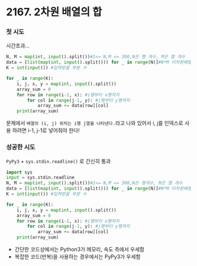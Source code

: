 # 2167. 2차원 배열의 합

### 첫 시도
시간초과...
```python
N, M = map(int, input().split())#1<= N,M <= 300,N은 행 개수, M은 열 개수
data = [list(map(int, input().split())) for _ in range(N)]#N*M 이차원배열 입력 받음
K = int(input()) #입력받을 부분 수

for _ in range(K):
    i, j, x, y = map(int, input().split())
    array_sum = 0
    for row in range(i-1, x): #i행부터 x행까지
        for col in range(j-1, y): #j행부터 y행까지
            array_sum += data[row][col]
    print(array_sum)

```
문제에서 `배열의 (i, j) 위치는 i행 j열을 나타낸다.`라고 나와 있어서 i, j를 인덱스로 사용 하려면 i-1, j-1로 넣어줘야 한다!


### 성공한 시도
`PyPy3` + `sys.stdin.readline()` 로 간신히 통과

```python
import sys
input = sys.stdin.readline
N, M = map(int, input().split())#1<= N,M <= 300,N은 행개수, M은 열 개수
data = [list(map(int, input().split())) for _ in range(N)]#N*M 이차원배열 입력 받음
K = int(input()) #입력받을 부분 수

for _ in range(K):
    i, j, x, y = map(int, input().split())
    array_sum = 0
    for row in range(i-1, x): #i행부터 x행까지
        for col in range(j-1, y): #j행부터 y행까지
            array_sum += data[row][col]
    print(array_sum)
```
- 간단한 코드상에서는 Python3가 메모리, 속도 측에서 우세함
- 복잡한 코드(반복)을 사용하는 경우에서는 PyPy3가 우세함